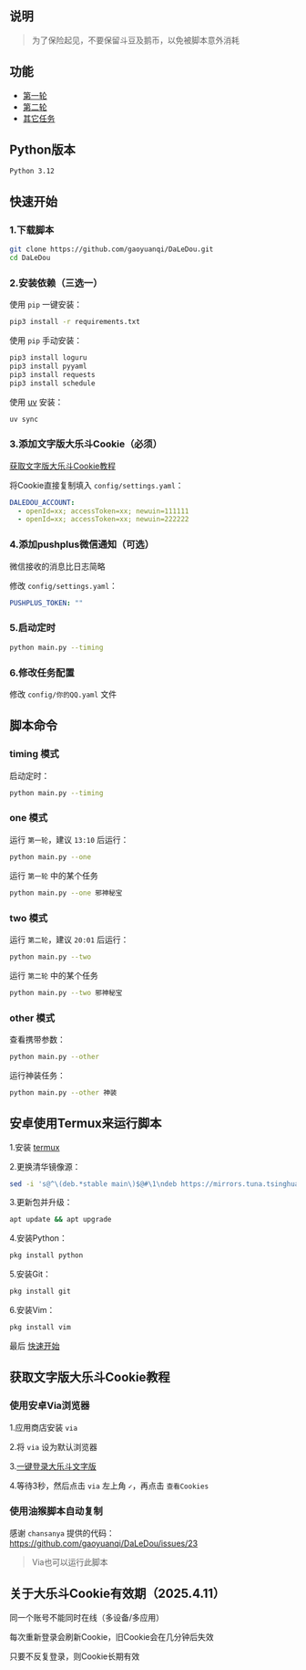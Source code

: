 ## 说明

> 为了保险起见，不要保留斗豆及鹅币，以免被脚本意外消耗


## 功能

- [第一轮](https://www.gaoyuanqi.cn/python-daledou/?highlight=%E5%A4%A7%E4%B9%90%E6%96%97#%E7%AC%AC%E4%B8%80%E8%BD%AE)
- [第二轮](https://www.gaoyuanqi.cn/python-daledou/?highlight=%E5%A4%A7%E4%B9%90%E6%96%97#%E7%AC%AC%E4%BA%8C%E8%BD%AE)
- [其它任务](https://www.gaoyuanqi.cn/python-daledou/?highlight=%E5%A4%A7%E4%B9%90%E6%96%97#%E5%85%B6%E5%AE%83%E4%BB%BB%E5%8A%A1)


## Python版本

```
Python 3.12
```


## 快速开始

### 1.下载脚本
```sh
git clone https://github.com/gaoyuanqi/DaLeDou.git
cd DaLeDou
```

### 2.安装依赖（三选一）

使用 `pip` 一键安装：
```sh
pip3 install -r requirements.txt
```

使用 `pip` 手动安装：
```sh
pip3 install loguru
pip3 install pyyaml
pip3 install requests
pip3 install schedule
```

使用 [uv](https://hellowac.github.io/uv-zh-cn/) 安装：
```sh
uv sync
```

### 3.添加文字版大乐斗Cookie（必须）

[获取文字版大乐斗Cookie教程](#获取文字版大乐斗cookie教程)

将Cookie直接复制填入 `config/settings.yaml`：
```yaml
DALEDOU_ACCOUNT:
  - openId=xx; accessToken=xx; newuin=111111
  - openId=xx; accessToken=xx; newuin=222222
```

### 4.添加pushplus微信通知（可选）

微信接收的消息比日志简略

修改 `config/settings.yaml`：
```yaml
PUSHPLUS_TOKEN: ""
```

### 5.启动定时

```sh
python main.py --timing
```

### 6.修改任务配置

修改 `config/你的QQ.yaml` 文件


## 脚本命令

### timing 模式

启动定时：
```sh
python main.py --timing
```

### one 模式

运行 `第一轮`，建议 `13:10` 后运行：
```sh
python main.py --one
```

运行 `第一轮` 中的某个任务
```sh
python main.py --one 邪神秘宝
```

### two 模式

运行 `第二轮`，建议 `20:01` 后运行：
```sh
python main.py --two
```

运行 `第二轮` 中的某个任务
```sh
python main.py --two 邪神秘宝
```

### other 模式

查看携带参数：
```sh
python main.py --other
```

运行神装任务：
```sh
python main.py --other 神装
```


## 安卓使用Termux来运行脚本

1.安装 [termux](https://github.com/termux/termux-app/releases)

2.更换清华镜像源：
```sh
sed -i 's@^\(deb.*stable main\)$@#\1\ndeb https://mirrors.tuna.tsinghua.edu.cn/termux/apt/termux-main stable main@' $PREFIX/etc/apt/sources.list
```

3.更新包并升级：
```sh
apt update && apt upgrade
```

4.安装Python：
```sh
pkg install python
```

5.安装Git：
```sh
pkg install git
```

6.安装Vim：
```sh
pkg install vim
```

最后 [快速开始](#快速开始)


## 获取文字版大乐斗Cookie教程

### 使用安卓Via浏览器

1.应用商店安装 `via`

2.将 `via` 设为默认浏览器

3.[一键登录大乐斗文字版](https://dld.qzapp.z.qq.com/qpet/cgi-bin/phonepk?cmd=index&channel=0)

4.等待3秒，然后点击 `via` 左上角 `✓`，再点击 `查看Cookies`

### 使用油猴脚本自动复制

感谢 `chansanya` 提供的代码：https://github.com/gaoyuanqi/DaLeDou/issues/23

> Via也可以运行此脚本


## 关于大乐斗Cookie有效期（2025.4.11）

同一个账号不能同时在线（多设备/多应用）

每次重新登录会刷新Cookie，旧Cookie会在几分钟后失效

只要不反复登录，则Cookie长期有效
